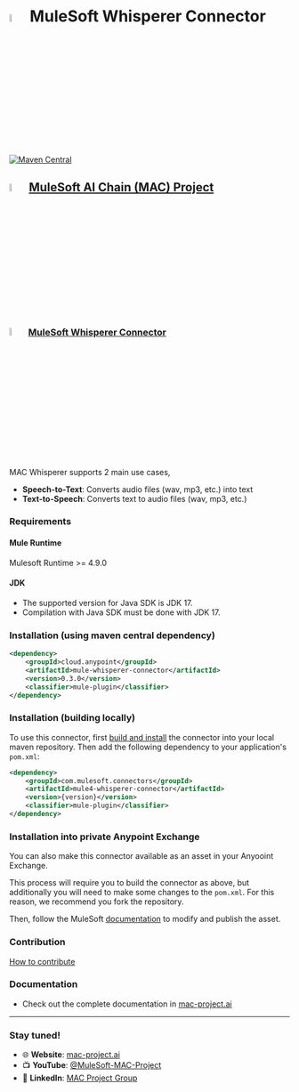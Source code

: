 # <img src="icon/icon.svg" width="6%" alt="banner"> MuleSoft  Whisperer Connector
[![Maven Central](https://img.shields.io/maven-central/v/io.github.mulesoft-ai-chain-project/mule4-whisperer-connector)](https://central.sonatype.com/artifact/io.github.mulesoft-ai-chain-project/mule4-whisperer-connector/overview)

## <img src="https://raw.githubusercontent.com/MuleSoft-AI-Chain-Project/.github/main/profile/assets/mulechain-project-logo.png" width="6%" alt="banner">   [MuleSoft AI Chain (MAC) Project](https://mac-project.ai/docs/)

### <img src="icon/icon.svg" width="6%" alt="banner">   [MuleSoft Whisperer Connector](https://mac-project.ai/docs/mac-whisperer/connector-overview)

MAC Whisperer supports 2 main use cases, 
- **Speech-to-Text**: Converts audio files (wav, mp3, etc.) into text
- **Text-to-Speech**: Converts text to audio files (wav, mp3, etc.)

### Requirements

#### Mule Runtime
Mulesoft Runtime >= 4.9.0

#### JDK

- The  supported version for Java SDK is JDK 17.
- Compilation with Java SDK must be done with JDK 17.

### Installation (using maven central dependency)

```xml
<dependency>
    <groupId>cloud.anypoint</groupId>
    <artifactId>mule-whisperer-connector</artifactId>
    <version>0.3.0</version>
    <classifier>mule-plugin</classifier>
</dependency>
```

### Installation (building locally)

To use this connector, first [build and install](https://mac-project.ai/docs/mac-whisperer/getting-started) the connector into your local maven repository.
Then add the following dependency to your application's `pom.xml`:

```xml
<dependency>
    <groupId>com.mulesoft.connectors</groupId>
    <artifactId>mule4-whisperer-connector</artifactId>
    <version>{version}</version>
    <classifier>mule-plugin</classifier>
</dependency>
```

### Installation into private Anypoint Exchange

You can also make this connector available as an asset in your Anyooint Exchange.

This process will require you to build the connector as above, but additionally you will need
to make some changes to the `pom.xml`.  For this reason, we recommend you fork the repository.

Then, follow the MuleSoft [documentation](https://docs.mulesoft.com/exchange/to-publish-assets-maven) to modify and publish the asset.

### Contribution
[How to contribute](https://mac-project.ai/docs/contribute)

### Documentation
- Check out the complete documentation in [mac-project.ai](https://mac-project.ai/docs/mac-whisperer/connector-overview)

---

### Stay tuned!

- 🌐 **Website**: [mac-project.ai](https://mac-project.ai)
- 📺 **YouTube**: [@MuleSoft-MAC-Project](https://www.youtube.com/@MuleSoft-MAC-Project)
- 💼 **LinkedIn**: [MAC Project Group](https://lnkd.in/gW3eZrbF)
